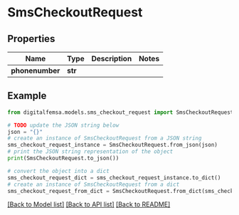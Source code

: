 # SmsCheckoutRequest


## Properties

Name | Type | Description | Notes
------------ | ------------- | ------------- | -------------
**phonenumber** | **str** |  | 

## Example

```python
from digitalfemsa.models.sms_checkout_request import SmsCheckoutRequest

# TODO update the JSON string below
json = "{}"
# create an instance of SmsCheckoutRequest from a JSON string
sms_checkout_request_instance = SmsCheckoutRequest.from_json(json)
# print the JSON string representation of the object
print(SmsCheckoutRequest.to_json())

# convert the object into a dict
sms_checkout_request_dict = sms_checkout_request_instance.to_dict()
# create an instance of SmsCheckoutRequest from a dict
sms_checkout_request_from_dict = SmsCheckoutRequest.from_dict(sms_checkout_request_dict)
```
[[Back to Model list]](../README.md#documentation-for-models) [[Back to API list]](../README.md#documentation-for-api-endpoints) [[Back to README]](../README.md)


